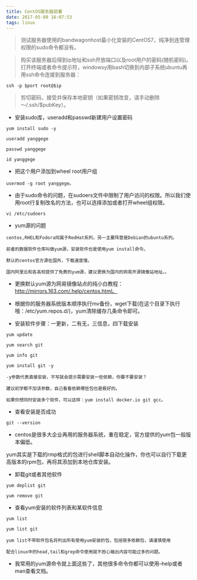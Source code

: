 ```yaml
---
title: CentOS服务器部署
date: 2017-05-08 16:07:53
tags: linux
---
```


> 测试服务器使用的bandwagonhost最小化安装的CentOS7，纯净到连管理权限的sudo命令都没有。

> 购买该服务器后得到ip地址和ssh开放端口以及root用户的密码(随机密码)。打开终端或者命令提示符，windowsy用bash切换到内部子系统ubuntu再用ssh命令连接到服务器：

```
ssh -p $port root@$ip
```
> 剪切密码，接受并保存本地密钥（如果密钥改变，请手动删除～/.ssh/$pubKey）。

<!-- more -->

- 安装sudo库，useradd和passwd新建用户设置密码

```
yum install sudo -y

useradd yanggege

passwd yanggege

id yanggege
```

- 把这个用户添加到wheel root用户组

```
usermod -g root yanggege。
```

- 由于sudo命令的问题，在sudoers文件中限制了用户访问的权限。所以我们使用root行复制改名的方法，也可以选择添加或者打开wheel组权限。

```
vi /etc/sudoers
```

- yum源的问题

```
centos,RHEL和Fodora同属于RedHat系列，另一主要阵营是Debian的ubuntu系列。

前者的数据软件仓库叫做yum源，安装软件也是使用yum install命令。

默认的centos官方源在国外，下载速度慢。

国内阿里云和各高校提供了免费的yum源，建议更换为国内的网易开源镜像站地址。。
```
- 更换默认yum源为网易镜像站点的纯小白教程：http://mirrors.163.com/.help/centos.html。

- 根据你的服务器系统版本顺序执行mv备份，wget下载(在这个目录下执行哦：/etc/yum.repos.d/)，yum清除缓存几条命令即可。

- 安装软件步骤：一更新，二有无，三信息，四下载安装

```
yum update

yum search git

yum info git

yum install git -y

-y参数代表直接安装，不写就会提示需要安装一些依赖，你要不要安装？

建议初学都不加该参数，自己看看依赖哪些包也是极好的。

如果你想同时安装多个软件，可以这样：yum install docker.io git gcc。
```

- 查看安装是否成功

```
git --version
```

- centos是很多大企业再用的服务器系统，重在稳定，官方提供的yum包一般版本偏低。

yum其实是下载的rmp格式的包进行shell脚本自动化操作，你也可以自行下载更高版本的rpm包，再将其添加到本地仓库安装。

- 卸载git或者其他软件

```
yum deplist git

yum remove git
```

- 查看yum安装的软件列表和某软件信息

```
yum list

yum list git

yum list不带软件包名将列出所有使用yum安装的包，包括很多依赖包，请谨慎使用

配合linux中的head,tail和grep命令使用就不担心输出内容可能过多的问题。
```

- 我常用的yum源命令就上面这些了，其他很多命令你都可以使用–help或者man查看文档。
